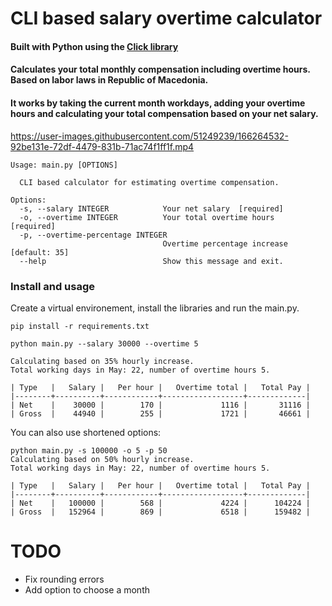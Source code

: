 # CLI based salary overtime calculator
#### Built with Python using the [Click library](https://click.palletsprojects.com/en/8.1.x/)

#### Calculates your total monthly compensation including overtime hours. Based on labor laws in Republic of Macedonia.
#### It works by taking the current month workdays, adding your overtime hours and calculating your total compensation based on your net salary.

https://user-images.githubusercontent.com/51249239/166264532-92be131e-72df-4479-831b-71ac74f1ff1f.mp4

```
Usage: main.py [OPTIONS]

  CLI based calculator for estimating overtime compensation.

Options:
  -s, --salary INTEGER            Your net salary  [required]
  -o, --overtime INTEGER          Your total overtime hours  [required]
  -p, --overtime-percentage INTEGER
                                  Overtime percentage increase  [default: 35]
  --help                          Show this message and exit.
```

### Install and usage

Create a virtual environement, install the libraries and run the main.py.

```
pip install -r requirements.txt
```

```
python main.py --salary 30000 --overtime 5

Calculating based on 35% hourly increase.
Total working days in May: 22, number of overtime hours 5.

| Type   |   Salary |   Per hour |   Overtime total |   Total Pay |
|--------+----------+------------+------------------+-------------|
| Net    |    30000 |        170 |             1116 |       31116 |
| Gross  |    44940 |        255 |             1721 |       46661 |
```
You can also use shortened options:
```
python main.py -s 100000 -o 5 -p 50
Calculating based on 50% hourly increase.
Total working days in May: 22, number of overtime hours 5.

| Type   |   Salary |   Per hour |   Overtime total |   Total Pay |
|--------+----------+------------+------------------+-------------|
| Net    |   100000 |        568 |             4224 |      104224 |
| Gross  |   152964 |        869 |             6518 |      159482 |
```

# TODO
- Fix rounding errors
- Add option to choose a month
